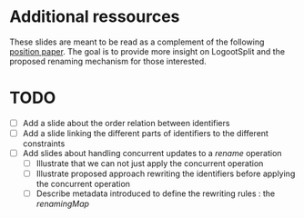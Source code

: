 # Additional ressources

These slides are meant to be read as a complement of the following [position paper](https://github.com/MatthieuNICOLAS/application-middleware-2018/blob/master/position-paper/position-paper.pdf).
The goal is to provide more insight on LogootSplit and the proposed renaming mechanism for those interested.

# TODO

- [ ] Add a slide about the order relation between identifiers
- [ ] Add a slide linking the different parts of identifiers to the different constraints
- [ ] Add slides about handling concurrent updates to a *rename* operation
    - [ ] Illustrate that we can not just apply the concurrent operation
    - [ ] Illustrate proposed approach rewriting the identifiers before applying the concurrent operation
    - [ ] Describe metadata introduced to define the rewriting rules : the *renamingMap*
